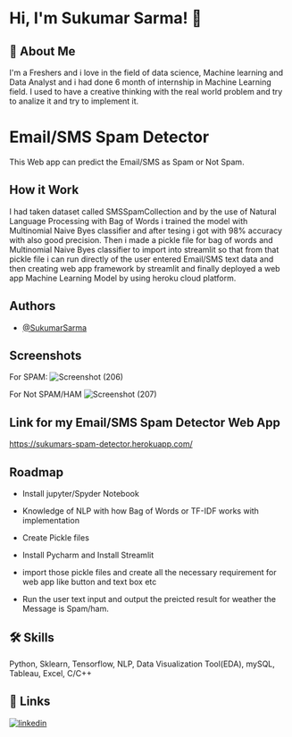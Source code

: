 
# Hi, I'm Sukumar Sarma! 👋

  
## 🚀 About Me
I'm a Freshers and i love in the field of data science, Machine learning and Data Analyst and i had done 6 month of internship in Machine Learning field. I used to have a creative thinking with the real world problem and try to analize it and try to implement it.

  
# Email/SMS Spam Detector

This Web app can predict the Email/SMS as Spam or Not Spam.


## How it Work

 I had taken dataset called SMSSpamCollection and by the use of Natural Language Processing with Bag of Words i trained the model with Multinomial Naive Byes classifier and after tesing i got with 98% accuracy with also good precision.
 Then i made a pickle file for bag of words and Multinomial Naive Byes classifier to import into streamlit so that from that pickle file i can run directly of the user entered Email/SMS text data and then creating web app framework by streamlit and finally deployed a web app Machine Learning Model by using heroku cloud platform. 
  
## Authors

- [@SukumarSarma](https://www.github.com/SukumarSarma)

  
## Screenshots

For SPAM:
![Screenshot (206)](https://user-images.githubusercontent.com/86522739/133989514-40441c47-b821-43db-a251-12ff286b014e.png)

For Not SPAM/HAM
![Screenshot (207)](https://user-images.githubusercontent.com/86522739/133989530-74fc156d-c726-47b9-b68d-0e9a0e33aeff.png)

  
  

  
##  Link for my Email/SMS Spam Detector Web App

https://sukumars-spam-detector.herokuapp.com/




  
## Roadmap

- Install jupyter/Spyder Notebook

- Knowledge of NLP with how Bag of Words or TF-IDF works with implementation

- Create Pickle files 

- Install Pycharm and Install Streamlit 

- import those pickle files and create all the necessary requirement for web app like button and text box etc 

- Run the user text input and output the preicted result for weather the Message is Spam/ham.


  
## 🛠 Skills
Python, Sklearn, Tensorflow, NLP, Data Visualization Tool(EDA), mySQL, Tableau, Excel, C/C++

  
## 🔗 Links

[![linkedin](https://img.shields.io/badge/linkedin-0A66C2?style=for-the-badge&logo=linkedin&logoColor=white)](https://www.linkedin.com/in/sukumar-sarma-271184197/)

  
